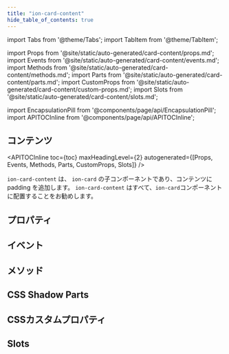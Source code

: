 ```yaml
---
title: "ion-card-content"
hide_table_of_contents: true
---
```

import Tabs from '@theme/Tabs';
import TabItem from '@theme/TabItem';

import Props from '@site/static/auto-generated/card-content/props.md';
import Events from '@site/static/auto-generated/card-content/events.md';
import Methods from '@site/static/auto-generated/card-content/methods.md';
import Parts from '@site/static/auto-generated/card-content/parts.md';
import CustomProps from '@site/static/auto-generated/card-content/custom-props.md';
import Slots from '@site/static/auto-generated/card-content/slots.md';



import EncapsulationPill from '@components/page/api/EncapsulationPill';
import APITOCInline from '@components/page/api/APITOCInline';



<h2 className="table-of-contents__title">コンテンツ</h2>

<APITOCInline
  toc={toc}
  maxHeadingLevel={2}
  autogenerated={[Props, Events, Methods, Parts, CustomProps, Slots]}
/>



`ion-card-content` は、 `ion-card` の子コンポーネントであり、コンテンツに padding を追加します。
`ion-card-content` はすべて、`ion-card`コンポーネントに配置することをお勧めします。




## プロパティ
<Props />

## イベント
<Events />

## メソッド
<Methods />

## CSS Shadow Parts
<Parts />

## CSSカスタムプロパティ
<CustomProps />

## Slots
<Slots />